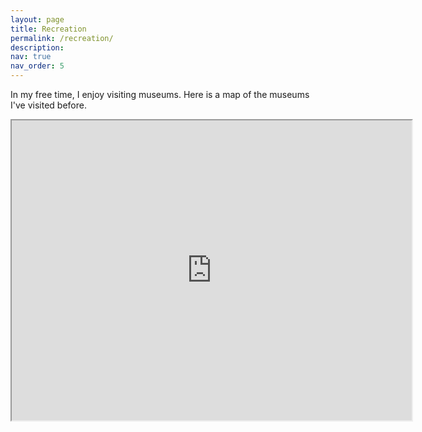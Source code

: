 ```yaml
---
layout: page
title: Recreation
permalink: /recreation/
description:
nav: true
nav_order: 5
---
```


In my free time, I enjoy visiting museums. Here is a map of the museums I've visited before.

<iframe src="https://www.google.com/maps/d/embed?mid=1xMsJc6GHNbsITgRg7pbOxVAONVoEZkY&ehbc=2E312F" width="640" height="480"></iframe>